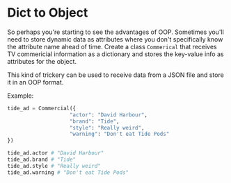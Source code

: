 # Dict to Object

So perhaps you're starting to see the advantages of OOP. Sometimes you'll need to store dynamic data as attributes where you don't specifically know the attribute name ahead of time. Create a class `Commerical` that receives TV commericial information as a dictionary and stores the key-value info as attributes for the object.

This kind of trickery can be used to receive data from a JSON file and store it in an OOP format.

Example:

```python
tide_ad = Commercial({
                    "actor": "David Harbour",
                    "brand": "Tide",
                    "style": "Really weird",
                    "warning": "Don't eat Tide Pods"
})

tide_ad.actor # "David Harbour"
tide_ad.brand # "Tide"
tide_ad.style # "Really weird"
tide_ad.warning # "Don't eat Tide Pods"
```
